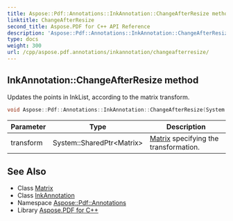 ```yaml
---
title: Aspose::Pdf::Annotations::InkAnnotation::ChangeAfterResize method
linktitle: ChangeAfterResize
second_title: Aspose.PDF for C++ API Reference
description: 'Aspose::Pdf::Annotations::InkAnnotation::ChangeAfterResize method. Updates the points in InkList, according to the matrix transform in C++.'
type: docs
weight: 300
url: /cpp/aspose.pdf.annotations/inkannotation/changeafterresize/
---
```

## InkAnnotation::ChangeAfterResize method


Updates the points in InkList, according to the matrix transform.

```cpp
void Aspose::Pdf::Annotations::InkAnnotation::ChangeAfterResize(System::SharedPtr<Matrix> transform) override
```


| Parameter | Type | Description |
| --- | --- | --- |
| transform | System::SharedPtr\<Matrix\> | [Matrix](../../../aspose.pdf/matrix/) specifying the transformation. |

## See Also

* Class [Matrix](../../../aspose.pdf/matrix/)
* Class [InkAnnotation](../)
* Namespace [Aspose::Pdf::Annotations](../../)
* Library [Aspose.PDF for C++](../../../)
